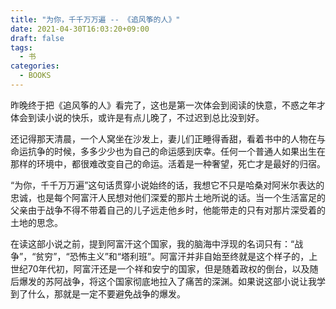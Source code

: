 ```yaml
---
title: "为你，千千万万遍 -- 《追风筝的人》"
date: 2021-04-30T16:03:20+09:00
draft: false
tags: 
  - 书
categories: 
  - BOOKS
---
```


昨晚终于把《追风筝的人》看完了，这也是第一次体会到阅读的快意，不惑之年才体会到读小说的快乐，或许是有点儿晚了，不过迟到总比没到好。

还记得那天清晨，一个人窝坐在沙发上，妻儿们正睡得香甜，看着书中的人物在与命运抗争的时候，多多少少也为自己的命运感到庆幸。任何一个普通人如果出生在那样的环境中，都很难改变自己的命运。活着是一种奢望，死亡才是最好的归宿。

“为你，千千万万遍”这句话贯穿小说始终的话，我想它不只是哈桑对阿米尔表达的忠诚，也是每个阿富汗人民想对他们深爱的那片土地所说的话。当一个生活富足的父亲由于战争不得不带着自己的儿子远走他乡时，他能带走的只有对那片深受着的土地的思念。

在读这部小说之前，提到阿富汗这个国家，我的脑海中浮现的名词只有：“战争”，“贫穷”，“恐怖主义”和“塔利班”。阿富汗并非自始至终就是这个样子的，上世纪70年代初，阿富汗还是一个祥和安宁的国家，但是随着政权的倒台，以及随后爆发的苏阿战争，将这个国家彻底地拉入了痛苦的深渊。如果说这部小说让我学到了什么，那就是一定不要避免战争的爆发。